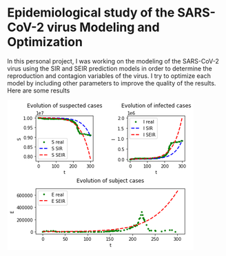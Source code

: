 # Epidemiological study of the SARS-CoV-2 virus Modeling and Optimization
In this personal project, I was working on the modeling of the SARS-CoV-2 virus using the SIR and SEIR prediction models in order to determine the reproduction and contagion variables of the virus. I try to optimize each model by including other parameters to improve the quality of the results. Here are some results

![Screenshot](results.png)
